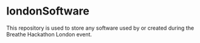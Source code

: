 # londonSoftware
This repository is used to store any software used by or created during the Breathe Hackathon London event.
